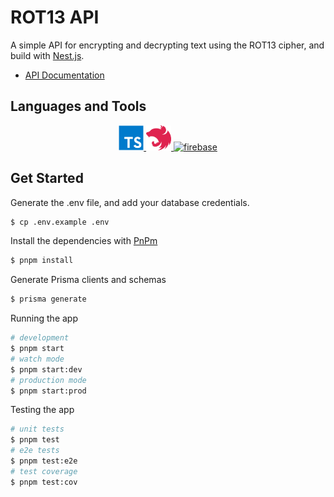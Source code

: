 # ROT13 API

A simple API for encrypting and decrypting text using the ROT13 cipher, and build with [Nest.js](https://nestjs.com/).

 - [API Documentation](https://nestjs-rot13.herokuapp.com/api/documentation)

## Languages and Tools

<div align="center">
  <a href="https://www.typescriptlang.org/" target="_blank" rel="noreferrer"> 
    <img src="https://raw.githubusercontent.com/devicons/devicon/master/icons/typescript/typescript-original.svg" alt="typescript" width="40" height="40"/> 
  </a>
  <a href="https://nestjs.com/" target="_blank" rel="noreferrer"> 
    <img src="https://raw.githubusercontent.com/devicons/devicon/master/icons/nestjs/nestjs-plain.svg" alt="nestjs" width="40" height="40"/> 
  </a>
  <a href="https://firebase.google.com/" target="_blank" rel="noreferrer"> 
    <img src="https://www.vectorlogo.zone/logos/firebase/firebase-icon.svg" alt="firebase" width="40" height="40"/> 
  </a>
</div>

## Get Started

Generate the .env file, and add your database credentials.

```bash
$ cp .env.example .env
```

Install the dependencies with [PnPm](https://pnpm.io/)

```bash
$ pnpm install
```

Generate Prisma clients and schemas

```bash
$ prisma generate
```

Running the app

```bash
# development
$ pnpm start
# watch mode
$ pnpm start:dev
# production mode
$ pnpm start:prod
```

Testing the app

```bash
# unit tests
$ pnpm test
# e2e tests
$ pnpm test:e2e
# test coverage
$ pnpm test:cov
```
